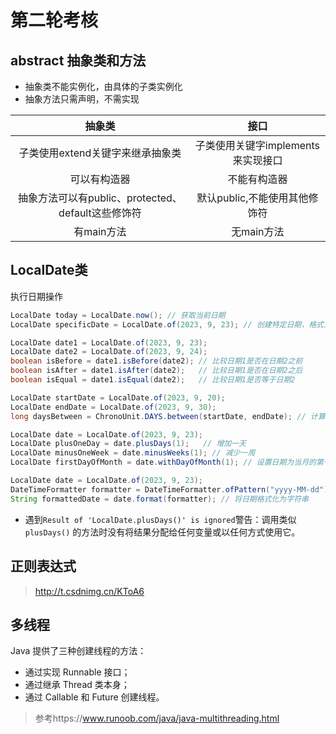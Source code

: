# 第二轮考核

## abstract 抽象类和方法

- 抽象类不能实例化，由具体的子类实例化
- 抽象方法只需声明，不需实现

|                       抽象类                       |                接口                |
| :------------------------------------------------: | :--------------------------------: |
|          子类使用extend关键字来继承抽象类          | 子类使用关键字implements来实现接口 |
|                    可以有构造器                    |            不能有构造器            |
| 抽象方法可以有public、protected、default这些修饰符 |   默认public,不能使用其他修饰符    |
|                     有main方法                     |             无main方法             |

## LocalDate类

执行日期操作

``` java
LocalDate today = LocalDate.now(); // 获取当前日期
LocalDate specificDate = LocalDate.of(2023, 9, 23); // 创建特定日期，格式为(年, 月, 日)

LocalDate date1 = LocalDate.of(2023, 9, 23);
LocalDate date2 = LocalDate.of(2023, 9, 24);
boolean isBefore = date1.isBefore(date2); // 比较日期1是否在日期2之前
boolean isAfter = date1.isAfter(date2);   // 比较日期1是否在日期2之后
boolean isEqual = date1.isEqual(date2);   // 比较日期1是否等于日期2

LocalDate startDate = LocalDate.of(2023, 9, 20);
LocalDate endDate = LocalDate.of(2023, 9, 30);
long daysBetween = ChronoUnit.DAYS.between(startDate, endDate); // 计算两个日期之间的天数差

LocalDate date = LocalDate.of(2023, 9, 23);
LocalDate plusOneDay = date.plusDays(1);   // 增加一天
LocalDate minusOneWeek = date.minusWeeks(1); // 减少一周
LocalDate firstDayOfMonth = date.withDayOfMonth(1); // 设置日期为当月的第一天

LocalDate date = LocalDate.of(2023, 9, 23);
DateTimeFormatter formatter = DateTimeFormatter.ofPattern("yyyy-MM-dd");
String formattedDate = date.format(formatter); // 将日期格式化为字符串
```

- 遇到`Result of 'LocalDate.plusDays()' is ignored`警告：调用类似 `plusDays()` 的方法时没有将结果分配给任何变量或以任何方式使用它。

## 正则表达式

> http://t.csdnimg.cn/KToA6

## 多线程

Java 提供了三种创建线程的方法：

- 通过实现 Runnable 接口；
- 通过继承 Thread 类本身；
- 通过 Callable 和 Future 创建线程。

> 参考https://www.runoob.com/java/java-multithreading.html